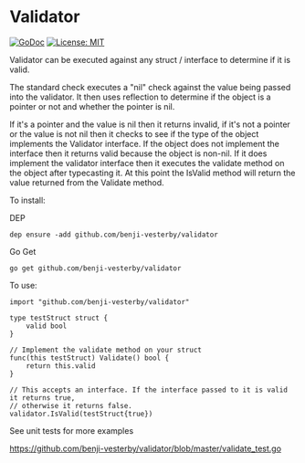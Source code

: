 # Validator

[![GoDoc](https://godoc.org/github.com/benji-vesterby/validator?status.svg)](https://godoc.org/github.com/benji-vesterby/validator)
[![License: MIT](https://img.shields.io/badge/License-MIT-yellow.svg)](https://opensource.org/licenses/MIT)


Validator can be executed against any struct / interface to determine if it is valid. 

The standard check executes a "nil" check against the value being passed into the validator. It then uses reflection to determine if the object is a pointer or not and whether the pointer is nil.

If it's a pointer and the value is nil then it returns invalid, if it's not a pointer or the value is not nil then it checks to see if the type of the object implements the Validator interface. If the object does not implement the interface then it returns valid because the object is non-nil. If it does implement the validator interface then it executes the validate method on the object after typecasting it. At this point the IsValid method will return the value returned from the Validate method.

To install: 

DEP

`dep ensure -add github.com/benji-vesterby/validator`

Go Get

`go get github.com/benji-vesterby/validator`

To use:

    import "github.com/benji-vesterby/validator"
    
    type testStruct struct {
    	valid bool
    }
    
    // Implement the validate method on your struct
    func(this testStruct) Validate() bool {
    	return this.valid
    }
    
    // This accepts an interface. If the interface passed to it is valid it returns true,
    // otherwise it returns false. 
    validator.IsValid(testStruct{true})
    
See unit tests for more examples

https://github.com/benji-vesterby/validator/blob/master/validate_test.go